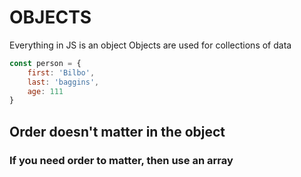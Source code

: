 # OBJECTS

Everything in JS is an object
Objects are used for collections of data

```javascript 
const person = {
    first: 'Bilbo',
    last: 'baggins',
    age: 111
}
```
## Order doesn't matter in the object
### If you need order to matter, then use an array
